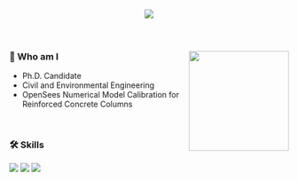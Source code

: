 
<h1 align="center">
  <a href="https://git.io/typing-svg">
    <img src="https://readme-typing-svg.demolab.com?font=Fira+Code&pause=1000&color=000000&center=true&lines=Hi%2C+I'm+Manet+%F0%9F%91%8B;Nice+to+meet+you+%F0%9F%98%86">
  </a>
</h1>
<br>

### 🤔 Who am I <img align='right' src="https://github-readme-stats.vercel.app/api?username=ManetPark&theme=vision-friendly-dark" height="180"> 
- Ph.D. Candidate
- Civil and Environmental Engineering
- OpenSees Numerical Model Calibration for Reinforced Concrete Columns


<br>

### 🛠 Skills
<img src="https://img.shields.io/badge/Google Colab-F9AB00?style=flat-square&logo=Google Colab&logoColor=white"/> <img src="https://img.shields.io/badge/Python-3776AB?style=flat-square&logo=Python&logoColor=white"/>
<img src="https://img.shields.io/badge/Visual Studio Code-007ACC?style=flat-square&logo=Visual Studio Code&logoColor=white"/>
